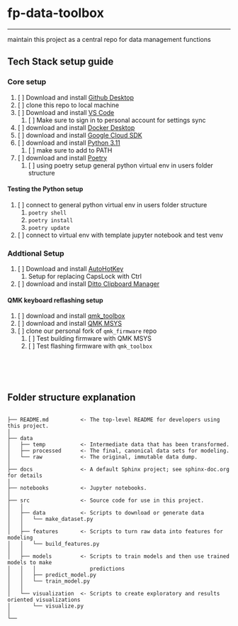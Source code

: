 # fp-data-toolbox

---

maintain this project as a central repo for data management functions

## Tech Stack setup guide

### Core setup

1. [ ] Download and install [Github Desktop](https://desktop.github.com/)
2. [ ] clone this repo to local machine
3. [ ] Download and install [VS Code](https://code.visualstudio.com/)
    1. [ ] Make sure to sign in to personal account for settings sync
4. [ ] download and install [Docker Desktop](https://www.docker.com/products/docker-desktop)
5. [ ] download and install [Google Cloud SDK](https://cloud.google.com/sdk/docs/install)
6. [ ] download and install [Python 3.11](https://www.python.org/downloads/)
    1. [ ] make sure to add to PATH
7. [ ] download and install [Poetry](https://python-poetry.org/docs/)
    1. [ ] using poetry setup general python virtual env in users folder structure

#### Testing the Python setup

1. [ ] connect to general python virtual env in users folder structure
    1. `poetry shell`
    2. `poetry install`
    3. `poetry update`
2. [ ] connect to virtual env with template jupyter notebook and test venv

### Addtional Setup

1. [ ] Download and install [AutoHotKey](https://www.autohotkey.com/)
    1. Setup for replacing CapsLock with Ctrl
2. [ ] download and install [Ditto Clipboard Manager](https://ditto-cp.sourceforge.io/)

#### QMK keyboard reflashing setup

1. [ ] download and install [qmk_toolbox](https://github.com/qmk/qmk_toolbox?tab=readme-ov-file)
2. [ ] download and install [QMK MSYS](https://msys.qmk.fm/)
3. [ ] clone our personal fork of `qmk_firmware` repo
    1. [ ] Test building firmware with QMK MSYS
    2. [ ] Test flashing firmware with `qmk_toolbox`

<br><br><br>

## Folder structure explanation

```

├── README.md          <- The top-level README for developers using this project.
│
├── data
│   ├── temp           <- Intermediate data that has been transformed.
│   ├── processed      <- The final, canonical data sets for modeling.
│   └── raw            <- The original, immutable data dump.
│
├── docs               <- A default Sphinx project; see sphinx-doc.org for details
│
├── notebooks          <- Jupyter notebooks.
│
├── src                <- Source code for use in this project.
│   │
│   ├── data           <- Scripts to download or generate data
│   │   └── make_dataset.py
│   │
│   ├── features       <- Scripts to turn raw data into features for modeling
│   │   └── build_features.py
│   │
│   ├── models         <- Scripts to train models and then use trained models to make
│   │   │                 predictions
│   │   ├── predict_model.py
│   │   └── train_model.py
│   │
│   └── visualization  <- Scripts to create exploratory and results oriented visualizations
│       └── visualize.py
│
└── 

```

<br><br><br>
